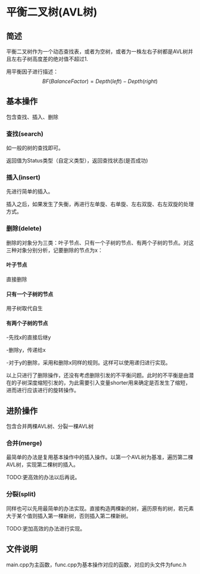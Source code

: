 # 平衡二叉树(AVL树)

## 简述

平衡二叉树作为一个动态查找表，或者为空树，或者为一株左右子树都是AVL树并且左右子树高度差的绝对值不超过1.

用平衡因子进行描述：
$$
BF(Balance Factor) = Depth(left) - Depth(right)
$$

## 基本操作

包含查找、插入、删除

### 查找(search)

如一般的树的查找即可。

返回值为Status类型（自定义类型），返回查找状态(是否成功)

### 插入(insert)

先进行简单的插入。

插入之后，如果发生了失衡，再进行左单旋、右单旋、左右双旋、右左双旋的处理方式。

### 删除(delete)

删除的对象分为三类：叶子节点、只有一个子树的节点、有两个子树的节点。对这三种对象分别分析，记要删除的节点为x：

#### 叶子节点

直接删除

#### 只有一个子树的节点

用子树取代自生

#### 有两个子树的节点

-先找x的直接后继y

-删除y，传递给x

-对于y的删除，采用和删除x同样的规则。这样可以使用递归进行实现。


以上只进行了删除操作，还没有考虑删除引发的不平衡问题。此时的不平衡是由潜在的子树深度缩短引发的，为此需要引入变量shorter用来确定是否发生了缩短，进而进行应该进行的旋转操作。

## 进阶操作

包含合并两棵AVL树、分裂一棵AVL树

### 合并(merge)

最简单的办法是复用基本操作中的插入操作。以第一个AVL树为基准，遍历第二棵AVL树，实现第二棵树的插入。

TODO:更高效的办法以后再说。

### 分裂(split)

同样也可以先用最简单的办法实现。直接构造两棵新的树，遍历原有的树，若元素大于某个值则插入第一棵新树，否则插入第二棵新树。

TODO:更加高效的办法进行实现。

## 文件说明

main.cpp为主函数，func.cpp为基本操作对应的函数，对应的头文件为func.h

